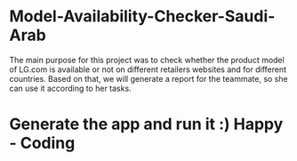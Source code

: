 # Model-Availability-Checker-Saudi-Arab
The main purpose for this project was to check whether the product model of LG.com is available or not on different retailers websites and for different countries. Based on that, we will generate a report for the teammate, so she can use it according to her tasks.

# Generate the app and run it :) Happy - Coding 
